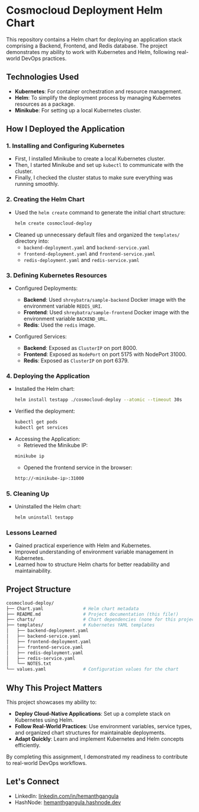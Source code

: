 # Cosmocloud Deployment Helm Chart

This repository contains a Helm chart for deploying an application stack comprising a Backend, Frontend, and Redis database. The project demonstrates my ability to work with Kubernetes and Helm, following real-world DevOps practices.

## Technologies Used
- **Kubernetes**: For container orchestration and resource management.
- **Helm**: To simplify the deployment process by managing Kubernetes resources as a package.
- **Minikube**: For setting up a local Kubernetes cluster.

## How I Deployed the Application

### 1. Installing and Configuring Kubernetes
- First, I installed Minikube to create a local Kubernetes cluster.
- Then, I started Minikube and set up `kubectl` to communicate with the cluster.
- Finally, I checked the cluster status to make sure everything was running smoothly.

### 2. Creating the Helm Chart
- Used the `helm create` command to generate the initial chart structure:
  ```bash
  helm create cosmocloud-deploy
  ```
- Cleaned up unnecessary default files and organized the `templates/` directory into:
  - `backend-deployment.yaml` and `backend-service.yaml`
  - `frontend-deployment.yaml` and `frontend-service.yaml`
  - `redis-deployment.yaml` and `redis-service.yaml`

### 3. Defining Kubernetes Resources
- Configured Deployments:
  - **Backend**: Used `shreybatra/sample-backend` Docker image with the environment variable `REDIS_URI`.
  - **Frontend**: Used `shreybatra/sample-frontend` Docker image with the environment variable `BACKEND_URL`.
  - **Redis**: Used the `redis` image.

- Configured Services:
  - **Backend**: Exposed as `ClusterIP` on port 8000.
  - **Frontend**: Exposed as `NodePort` on port 5175 with NodePort 31000.
  - **Redis**: Exposed as `ClusterIP` on port 6379.

### 4. Deploying the Application
- Installed the Helm chart:
    ```bash
    helm install testapp ./cosmocloud-deploy --atomic --timeout 30s
    ```
- Verified the deployment:
    ```bash
    kubectl get pods
    kubectl get services
    ```
- Accessing the Application:
    - Retrieved the Minikube IP:
    ```bash
    minikube ip
    ```
    - Opened the frontend service in the browser:
    ```bash
    http://<minikube-ip>:31000
    ```

### 5. Cleaning Up
- Uninstalled the Helm chart:
    ```bash
    helm uninstall testapp
    ```
### Lessons Learned
- Gained practical experience with Helm and Kubernetes.
- Improved understanding of environment variable management in Kubernetes.
- Learned how to structure Helm charts for better readability and maintainability.


## Project Structure
```bash
cosmocloud-deploy/
├── Chart.yaml               # Helm chart metadata
├── README.md                # Project documentation (this file!)
├── charts/                  # Chart dependencies (none for this project)
├── templates/               # Kubernetes YAML templates
│   ├── backend-deployment.yaml
│   ├── backend-service.yaml
│   ├── frontend-deployment.yaml
│   ├── frontend-service.yaml
│   ├── redis-deployment.yaml
│   ├── redis-service.yaml
│   └── NOTES.txt
└── values.yaml              # Configuration values for the chart
```

## Why This Project Matters
This project showcases my ability to:
- **Deploy Cloud-Native Applications**: Set up a complete stack on Kubernetes using Helm.
- **Follow Real-World Practices**: Use environment variables, service types, and organized chart structures for maintainable deployments.
- **Adapt Quickly**: Learn and implement Kubernetes and Helm concepts efficiently.

By completing this assignment, I demonstrated my readiness to contribute to real-world DevOps workflows.

## Let's Connect
- LinkedIn: [linkedin.com/in/hemanthgangula](https://www.linkedin.com/in/hemanthgangula/)
- HashNode: [hemanthgangula.hashnode.dev](https://hemanthgangula.hashnode.dev/)
